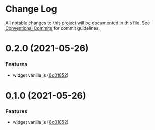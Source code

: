 # Change Log

All notable changes to this project will be documented in this file.
See [Conventional Commits](https://conventionalcommits.org) for commit guidelines.

# 0.2.0 (2021-05-26)


### Features

* widget vanilla js ([6c01852](https://github.com/Akkadu/rsi-api-widgets/commit/6c018525465474deae3e6912eac82c92ce43f7bc))





# 0.1.0 (2021-05-26)


### Features

* widget vanilla js ([6c01852](https://github.com/Akkadu/rsi-api-widgets/commit/6c018525465474deae3e6912eac82c92ce43f7bc))
